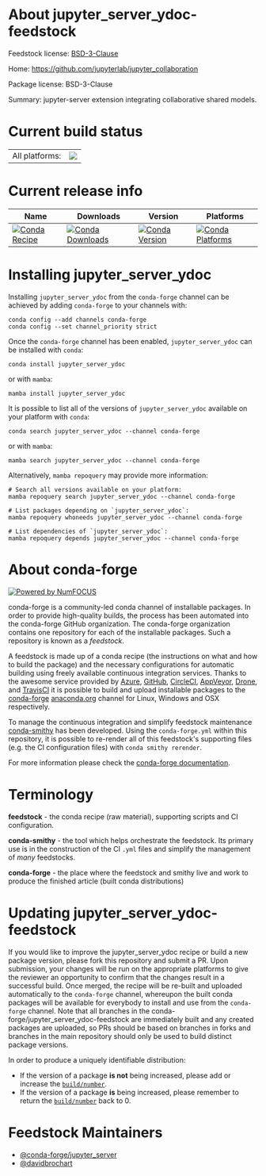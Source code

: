 About jupyter_server_ydoc-feedstock
===================================

Feedstock license: [BSD-3-Clause](https://github.com/conda-forge/jupyter_server_ydoc-feedstock/blob/main/LICENSE.txt)

Home: https://github.com/jupyterlab/jupyter_collaboration

Package license: BSD-3-Clause

Summary: jupyter-server extension integrating collaborative shared models.

Current build status
====================


<table><tr><td>All platforms:</td>
    <td>
      <a href="https://dev.azure.com/conda-forge/feedstock-builds/_build/latest?definitionId=16729&branchName=main">
        <img src="https://dev.azure.com/conda-forge/feedstock-builds/_apis/build/status/jupyter_server_ydoc-feedstock?branchName=main">
      </a>
    </td>
  </tr>
</table>

Current release info
====================

| Name | Downloads | Version | Platforms |
| --- | --- | --- | --- |
| [![Conda Recipe](https://img.shields.io/badge/recipe-jupyter_server_ydoc-green.svg)](https://anaconda.org/conda-forge/jupyter_server_ydoc) | [![Conda Downloads](https://img.shields.io/conda/dn/conda-forge/jupyter_server_ydoc.svg)](https://anaconda.org/conda-forge/jupyter_server_ydoc) | [![Conda Version](https://img.shields.io/conda/vn/conda-forge/jupyter_server_ydoc.svg)](https://anaconda.org/conda-forge/jupyter_server_ydoc) | [![Conda Platforms](https://img.shields.io/conda/pn/conda-forge/jupyter_server_ydoc.svg)](https://anaconda.org/conda-forge/jupyter_server_ydoc) |

Installing jupyter_server_ydoc
==============================

Installing `jupyter_server_ydoc` from the `conda-forge` channel can be achieved by adding `conda-forge` to your channels with:

```
conda config --add channels conda-forge
conda config --set channel_priority strict
```

Once the `conda-forge` channel has been enabled, `jupyter_server_ydoc` can be installed with `conda`:

```
conda install jupyter_server_ydoc
```

or with `mamba`:

```
mamba install jupyter_server_ydoc
```

It is possible to list all of the versions of `jupyter_server_ydoc` available on your platform with `conda`:

```
conda search jupyter_server_ydoc --channel conda-forge
```

or with `mamba`:

```
mamba search jupyter_server_ydoc --channel conda-forge
```

Alternatively, `mamba repoquery` may provide more information:

```
# Search all versions available on your platform:
mamba repoquery search jupyter_server_ydoc --channel conda-forge

# List packages depending on `jupyter_server_ydoc`:
mamba repoquery whoneeds jupyter_server_ydoc --channel conda-forge

# List dependencies of `jupyter_server_ydoc`:
mamba repoquery depends jupyter_server_ydoc --channel conda-forge
```


About conda-forge
=================

[![Powered by
NumFOCUS](https://img.shields.io/badge/powered%20by-NumFOCUS-orange.svg?style=flat&colorA=E1523D&colorB=007D8A)](https://numfocus.org)

conda-forge is a community-led conda channel of installable packages.
In order to provide high-quality builds, the process has been automated into the
conda-forge GitHub organization. The conda-forge organization contains one repository
for each of the installable packages. Such a repository is known as a *feedstock*.

A feedstock is made up of a conda recipe (the instructions on what and how to build
the package) and the necessary configurations for automatic building using freely
available continuous integration services. Thanks to the awesome service provided by
[Azure](https://azure.microsoft.com/en-us/services/devops/), [GitHub](https://github.com/),
[CircleCI](https://circleci.com/), [AppVeyor](https://www.appveyor.com/),
[Drone](https://cloud.drone.io/welcome), and [TravisCI](https://travis-ci.com/)
it is possible to build and upload installable packages to the
[conda-forge](https://anaconda.org/conda-forge) [anaconda.org](https://anaconda.org/)
channel for Linux, Windows and OSX respectively.

To manage the continuous integration and simplify feedstock maintenance
[conda-smithy](https://github.com/conda-forge/conda-smithy) has been developed.
Using the ``conda-forge.yml`` within this repository, it is possible to re-render all of
this feedstock's supporting files (e.g. the CI configuration files) with ``conda smithy rerender``.

For more information please check the [conda-forge documentation](https://conda-forge.org/docs/).

Terminology
===========

**feedstock** - the conda recipe (raw material), supporting scripts and CI configuration.

**conda-smithy** - the tool which helps orchestrate the feedstock.
                   Its primary use is in the construction of the CI ``.yml`` files
                   and simplify the management of *many* feedstocks.

**conda-forge** - the place where the feedstock and smithy live and work to
                  produce the finished article (built conda distributions)


Updating jupyter_server_ydoc-feedstock
======================================

If you would like to improve the jupyter_server_ydoc recipe or build a new
package version, please fork this repository and submit a PR. Upon submission,
your changes will be run on the appropriate platforms to give the reviewer an
opportunity to confirm that the changes result in a successful build. Once
merged, the recipe will be re-built and uploaded automatically to the
`conda-forge` channel, whereupon the built conda packages will be available for
everybody to install and use from the `conda-forge` channel.
Note that all branches in the conda-forge/jupyter_server_ydoc-feedstock are
immediately built and any created packages are uploaded, so PRs should be based
on branches in forks and branches in the main repository should only be used to
build distinct package versions.

In order to produce a uniquely identifiable distribution:
 * If the version of a package **is not** being increased, please add or increase
   the [``build/number``](https://docs.conda.io/projects/conda-build/en/latest/resources/define-metadata.html#build-number-and-string).
 * If the version of a package **is** being increased, please remember to return
   the [``build/number``](https://docs.conda.io/projects/conda-build/en/latest/resources/define-metadata.html#build-number-and-string)
   back to 0.

Feedstock Maintainers
=====================

* [@conda-forge/jupyter_server](https://github.com/orgs/conda-forge/teams/jupyter_server/)
* [@davidbrochart](https://github.com/davidbrochart/)


<!-- dummy commit to enable rerendering -->

